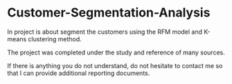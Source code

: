 # Customer-Segmentation-Analysis
In project is about segment the customers using the RFM model and K-means clustering method.

The project was completed under the study and reference of many sources.

If there is anything you do not understand, do not hesitate to contact me so that I can provide additional reporting documents.
